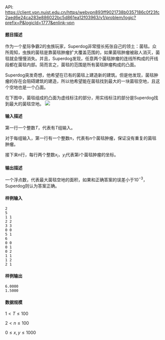 API: https://client.vpn.nuist.edu.cn/https/webvpn893ff9021738b0357186c0f23fc2aed6e24ca283e886022bc5d861ea12f03963/v1/problem/logic?prefix=P&logicId=1777&enlink-vpn

#### 题目描述

作为一个星际争霸2的虫族玩家，Superdog非常擅长拓张自己的领土：菌毯。众所周知，虫族的菌毯是靠菌毯肿瘤扩大覆盖范围的，如果菌毯肿瘤被敌人消灭，菌毯就会慢慢消失。并且，Superdog发现，任意两个菌毯肿瘤的连线所构成的开线段都在菌毯内部。简而言之，菌毯的范围是所有菌毯肿瘤构成的凸面。

Superdog突发奇想，他希望在已有的菌毯上建造新的建筑。但是他发现，菌毯肿瘤的存在会阻碍建筑的建造，所以他希望能在菌毯找到最大的一块菌毯空地，且这个空地也是一个凸面。

在下图中，菌毯组成的凸面为虚线标注的部分，用实线标注的部分是Superdog找到最大的菌毯空地。
![](/v1/media/48be5697c056fdf38f91603aa4d9a31f)
#### 输入描述

第一行一个整数$T$，代表有$T$组输入。

对于每组输入，第一行有一个整数$n$，代表有$n$个菌毯肿瘤，保证没有重复的菌毯肿瘤。

接下来n行，每行两个整数$x_i，y_i$代表第i个菌毯肿瘤的坐标。

#### 输出描述

一个浮点数，代表最大菌毯空地的面积，如果和正确答案的误差小于$10^{-3}$，Superdog则认为答案正确。

#### 样例输入

```
2
5
1 1
2 2
3 3
0 0
5 1
6
0 0
0 1
0 2
1 1
1 2
2 1
```

#### 样例输出

```
6.0000
1.5000
```

#### 数据规模

$1< T \leq 100$

$2<n \leq 100$

$0 \leq x,y \leq 1000$

